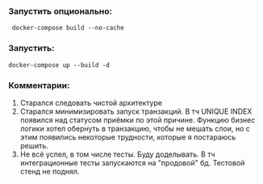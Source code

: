 ### Запустить опционально:
```
 docker-compose build --no-cache
```
### Запустить: 
```
docker-compose up --build -d 
```

### Комментарии:
1. Старался следовать чистой архитектуре
2. Старался минимизировать запуск транзакций. В тч UNIQUE INDEX появился над статусом приёмки по этой причине. Функцию бизнес логики хотел обернуть в транзакцию, чтобы не мешать слои, но с этим появились некоторые трудности, которые я постараюсь решить.
3. Не всё успел, в том числе тесты. Буду доделывать. В тч интеграционные тесты запускаются на "продовой" бд. Тестовой стенд не поднял.
